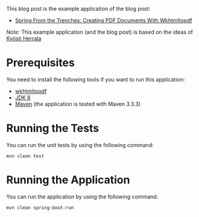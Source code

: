 This blog post is the example application of the blog post:

* [Spring From the Trenches: Creating PDF Documents With Wkhtmltopdf](http://www.petrikainulainen.net/programming/spring-framework/spring-from-the-trenches-creating-pdf-documents-with-wkhtmltopdf/)

*Note:* This example application (and the blog post) is based on the ideas of [Kyösti Herrala](https://www.linkedin.com/in/kherrala)

Prerequisites
=============

You need to install the following tools if you want to run this application:

* [wkhtmltopdf](http://wkhtmltopdf.org/)
* [JDK 8](http://www.oracle.com/technetwork/java/javase/downloads/jdk8-downloads-2133151.html)
* [Maven](http://maven.apache.org/) (the application is tested with Maven 3.3.3)

Running the Tests
=================

You can run the unit tests by using the following command:

    mvn clean test

Running the Application
=======================

You can run the application by using the following command:

    mvn clean spring-boot:run

